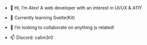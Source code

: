 - 👋 Hi, I’m Alex! A web developer with an interest in UI/UX & A11Y
- 🌱 Currently learning Svelte(Kit)

- 💞️ I’m looking to collaborate on anything js related!
- 📫 Discord: calim3r0

<!---
alexandre97costa/alexandre97costa is a ✨ special ✨ repository because its `README.md` (this file) appears on your GitHub profile.
You can click the Preview link to take a look at your changes.
--->
